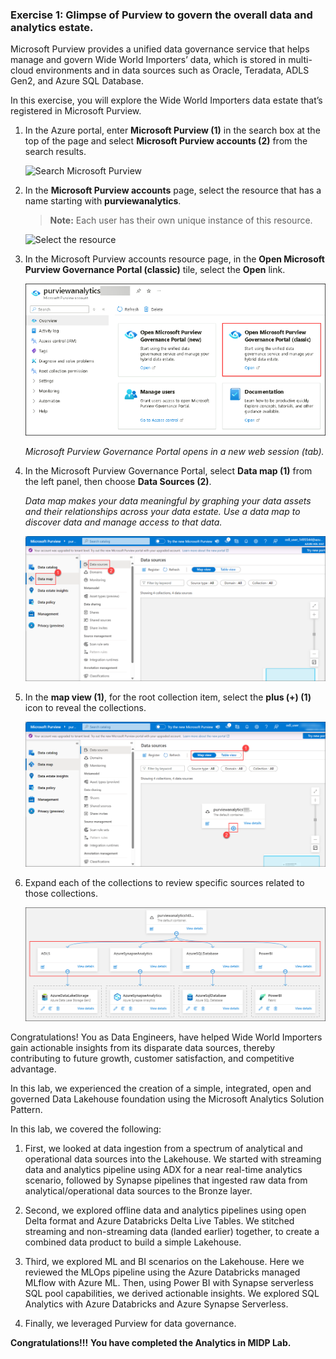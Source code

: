 ### Exercise 1: Glimpse of Purview to govern the overall data and analytics estate. <a name="tee-up-the-purview"></a>

Microsoft Purview provides a unified data governance service that helps manage and govern Wide World Importers’ data, which is stored in multi-cloud environments and in data sources such as Oracle, Teradata, ADLS Gen2, and Azure SQL Database.

In this exercise, you will explore the Wide World Importers data estate that’s registered in Microsoft Purview.

1. In the Azure portal, enter **Microsoft Purview (1)** in the search box at the top of the page and select **Microsoft Purview accounts (2)** from the search results.

   ![Search Microsoft Purview](https://github.com/CloudLabsAI-Azure/Ignite-lab/blob/main/media/img402.png?raw=true)

2. In the **Microsoft Purview accounts** page, select the resource that has a name starting with **purviewanalytics**.

    >**Note:** Each user has their own unique instance of this resource.

    ![Select the resource](https://github.com/CloudLabsAI-Azure/Ignite-lab/blob/main/media/img403.png?raw=true)

3. In the Microsoft Purview accounts resource page, in the **Open Microsoft Purview Governance Portal (classic)** tile, select the **Open** link.

    ![](../media/13082024.png)

    *Microsoft Purview Governance Portal opens in a new web session (tab).*

4. In the Microsoft Purview Governance Portal, select **Data map (1)** from the left panel, then choose **Data Sources (2)**.

    *Data map makes your data meaningful by graphing your data assets and their relationships across your data estate. Use a data map to discover data and manage access to that data.*

    ![](../media/GL1-T1-S4.png)

7. In the **map view (1)**, for the root collection item, select the **plus (+) (1)** icon to reveal the collections.

    ![](../media/GL1-T1-S5.png)

8. Expand each of the collections to review specific sources related to those collections.

    ![](../media/20082024.png)

Congratulations! You as Data Engineers, have helped Wide World Importers gain actionable insights from its disparate data sources, thereby contributing to future growth, customer satisfaction, and competitive advantage.

In this lab, we experienced the creation of a simple, integrated, open and governed Data Lakehouse foundation using the Microsoft Analytics Solution Pattern. 

In this lab, we covered the following:

1. First, we looked at data ingestion from a spectrum of analytical and operational data sources into the Lakehouse. We started with streaming data and analytics pipeline using ADX for a near real-time analytics scenario, followed by Synapse pipelines that ingested raw data from analytical/operational data sources to the Bronze layer. 

2. Second, we explored offline data and analytics pipelines using open Delta format and Azure Databricks Delta Live Tables. We stitched streaming and non-streaming data (landed earlier) together, to create a combined data product to build a simple Lakehouse.

3. Third, we explored ML and BI scenarios on the Lakehouse. Here we reviewed the MLOps pipeline using the Azure Databricks managed MLflow with Azure ML. Then, using Power BI with Synapse serverless SQL pool capabilities, we derived actionable insights. We explored SQL Analytics with Azure Databricks and Azure Synapse Serverless. 

4. Finally, we leveraged Purview for data governance.  

**Congratulations!!!**
**You have completed the Analytics in MIDP Lab.**
